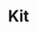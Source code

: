 ---
codehost: https://github.com/https://github.com/kitlang/kit
gitter: https://gitter.im/kitlang/kit
logohandle: kitlang
sort: kit
title: Kit
twitter: https://x.com/kitlanguage
website: https://www.kitlang.org/
---